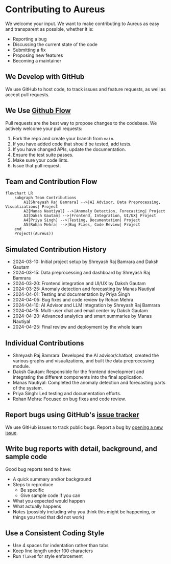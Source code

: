 # Contributing to Aureus

We welcome your input. We want to make contributing to Aureus as easy and transparent as possible, whether it is:

- Reporting a bug
- Discussing the current state of the code
- Submitting a fix
- Proposing new features
- Becoming a maintainer

## We Develop with GitHub
We use GitHub to host code, to track issues and feature requests, as well as accept pull requests.

## We Use [Github Flow](https://guides.github.com/introduction/flow/index.html)
Pull requests are the best way to propose changes to the codebase. We actively welcome your pull requests:

1. Fork the repo and create your branch from `main`.
2. If you have added code that should be tested, add tests.
3. If you have changed APIs, update the documentation.
4. Ensure the test suite passes.
5. Make sure your code lints.
6. Issue that pull request.

## Team and Contribution Flow

```mermaid
flowchart LR
    subgraph Team Contributions
        A1[Shreyash Raj Bamrara] -->|AI Advisor, Data Preprocessing, Visualizations| Project
        A2[Manas Nautiyal] -->|Anomaly Detection, Forecasting| Project
        A3[Daksh Gautam] -->|Frontend, Integration, UI/UX| Project
        A4[Priya Singh] -->|Testing, Documentation| Project
        A5[Rohan Mehra] -->|Bug Fixes, Code Review| Project
    end
    Project((Aureus))
```

## Simulated Contribution History

- 2024-03-10: Initial project setup by Shreyash Raj Bamrara and Daksh Gautam
- 2024-03-15: Data preprocessing and dashboard by Shreyash Raj Bamrara
- 2024-03-20: Frontend integration and UI/UX by Daksh Gautam
- 2024-03-25: Anomaly detection and forecasting by Manas Nautiyal
- 2024-04-01: Testing and documentation by Priya Singh
- 2024-04-05: Bug fixes and code review by Rohan Mehra
- 2024-04-10: AI Advisor and LLM integration by Shreyash Raj Bamrara
- 2024-04-15: Multi-user chat and email center by Daksh Gautam
- 2024-04-20: Advanced analytics and smart summaries by Manas Nautiyal
- 2024-04-25: Final review and deployment by the whole team

## Individual Contributions

- Shreyash Raj Bamrara: Developed the AI advisor/chatbot, created the various graphs and visualizations, and built the data preprocessing module.
- Daksh Gautam: Responsible for the frontend development and integrating the different components into the final application.
- Manas Nautiyal: Completed the anomaly detection and forecasting parts of the system.
- Priya Singh: Led testing and documentation efforts.
- Rohan Mehra: Focused on bug fixes and code review.

## Report bugs using GitHub's [issue tracker](https://github.com/ShreyashRajBamrara/AureusTwo/issues)
We use GitHub issues to track public bugs. Report a bug by [opening a new issue](https://github.com/ShreyashRajBamrara/AureusTwo/issues/new).

## Write bug reports with detail, background, and sample code

Good bug reports tend to have:

- A quick summary and/or background
- Steps to reproduce
  - Be specific
  - Give sample code if you can
- What you expected would happen
- What actually happens
- Notes (possibly including why you think this might be happening, or things you tried that did not work)

## Use a Consistent Coding Style

- Use 4 spaces for indentation rather than tabs
- Keep line length under 100 characters
- Run `flake8` for style enforcement 